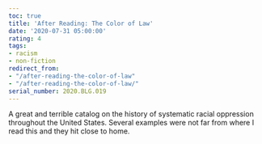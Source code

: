 ```yaml
---
toc: true
title: 'After Reading: The Color of Law'
date: '2020-07-31 05:00:00'
rating: 4
tags:
- racism
- non-fiction
redirect_from:
- "/after-reading-the-color-of-law"
- "/after-reading-the-color-of-law/"
serial_number: 2020.BLG.019
---
```

A great and terrible catalog on the history of systematic racial oppression throughout the United States. Several examples were not far from where I read this and they hit close to home.

